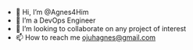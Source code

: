 - 👋 Hi, I’m @Agnes4Him
- 👀 I’m a DevOps Engineer
- 💞️ I’m looking to collaborate on any project of interest
- 📫 How to reach me ojuhagnes@gmail.com

<!---
Agnes4Him/Agnes4Him is a ✨ special ✨ repository because its `README.md` (this file) appears on your GitHub profile.
You can click the Preview link to take a look at your changes.
--->
